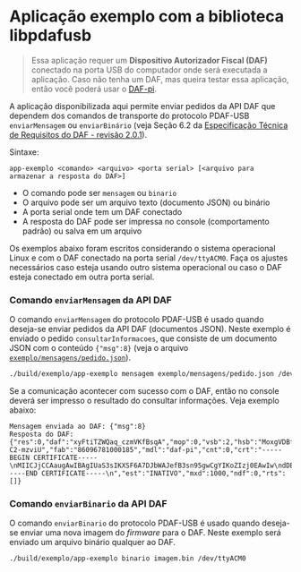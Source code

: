 # Aplicação exemplo com a biblioteca libpdafusb

> Essa aplicação requer um **Dispositivo Autorizador Fiscal (DAF)** conectado na porta USB do computador onde será executada a aplicação. Caso não tenha um DAF, mas queira testar essa aplicação, então você poderá usar o [DAF-pi](https://github.com/ifsc-lased/daf-pi).

A aplicação disponibilizada aqui permite enviar pedidos da API DAF que dependem dos comandos de transporte do protocolo PDAF-USB `enviarMensagem` ou  `enviarBinário` (veja Seção 6.2 da [Especificação Técnica de Requisitos do DAF - revisão 2.0.1](https://www.sef.sc.gov.br/arquivos_portal/servicos/159/DAF_Especificacao_de_Requisitos_2.0.1.pdf.pdf)). 

Sintaxe: 

`app-exemplo <comando> <arquivo> <porta serial> [<arquivo para armazenar a resposta do DAF>]`

- O comando pode ser `mensagem` ou `binario`
- O arquivo pode ser um arquivo texto (documento JSON) ou binário
- A porta serial onde tem um DAF conectado
- A resposta do DAF pode ser impressa no console (comportamento padrão) ou salva em um arquivo

Os exemplos abaixo foram escritos considerando o sistema operacional Linux e com o DAF conectado na porta serial `/dev/ttyACM0`. Faça os ajustes necessários caso esteja usando outro sistema operacional ou caso o DAF esteja conectado em outra porta serial.

### Comando `enviarMensagem` da API DAF

O comando `enviarMensagem` do protocolo PDAF-USB é usado quando deseja-se enviar pedidos da API DAF (documentos JSON). Neste exemplo é enviado o pedido `consultarInformacoes`, que consiste de um documento JSON com o conteúdo `{"msg":8}` (veja o arquivo [`exemplo/mensagens/pedido.json`](exemplo/mensagens/pedido.json)). 

```bash
./build/exemplo/app-exemplo mensagem exemplo/mensagens/pedido.json /dev/ttyACM0
```

Se a comunicação acontecer com sucesso com o DAF, então no console deverá ser impresso o resultado do consultar informações. Veja exemplo abaixo:
```
Mensagem enviada ao DAF: {"msg":8}
Resposta do DAF: {"res":0,"daf":"xyFtiTZWQaq_czmVKfBsqA","mop":0,"vsb":2,"hsb":"MoxgVDBf9MdYEQtb97TGchVvA8mh3gkjBE-C2-mzviU","fab":"86096781000185","mdl":"daf-pi","cnt":0,"crt":"-----BEGIN CERTIFICATE-----\nMIICJjCCAaugAwIBAgIUaS3sIKXSF6A7DJbWAJefB3sn95gwCgYIKoZIzj0EAwIw\ndDEMMAoGA1UECgwDU0VGMQ4wDAYDVQQLDAVHRVNBQzELMAkGA1UEBhMCQlIxFzAV\nBgNVBAgMDlNhbnRhIENhdGFyaW5hMRYwFAYDVQQHDA1GbG9yaWFub3BvbGlzMRYw\nFAYDVQQDDA1zZWYuc2MuZ292LmJyMB4XDTIxMDUyODE0MzUxOFoXDTMxMDUyNzE0\nMzUxOFowdDEMMAoGA1UECgwDU0VGMQ4wDAYDVQQLDAVHRVNBQzELMAkGA1UEBhMC\nQlIxFzAVBgNVBAgMDlNhbnRhIENhdGFyaW5hMRYwFAYDVQQHDA1GbG9yaWFub3Bv\nbGlzMRYwFAYDVQQDDA1zZWYuc2MuZ292LmJyMHYwEAYHKoZIzj0CAQYFK4EEACID\nYgAEJ2NZpBT8RNKxVuJoPDtRyHZwATAQCPLZJLpHBEfHYw34oqkoxa8rhWvHbkz0\nrEDO2U+aVEwtOGxChZqFtUTQ2a92sDuNtEscv8Kiq63A38vsBrdkEoXHQmAe5HU1\nPVwcMAoGCCqGSM49BAMCA2kAMGYCMQDpSFdJD8/VGq/yXYEEUoxr0AB8rjcwdL3S\nTQ3ZtdW4j6sam5CSdFhkUKSuvW17UMkCMQC+O8Srmy4sZVBlb1gCOxxEmmwxVxEc\nLPHYbf1rpnfzuq44vqAI8MnRcAnLgtQNmr8=\n-----END CERTIFICATE-----\n","est":"INATIVO","mxd":1000,"ndf":0,"rts":[]}
```
### Comando `enviarBinario` da API DAF

O comando `enviarBinario` do protocolo PDAF-USB é usado quando deseja-se enviar uma nova imagem do *firmware* para o DAF. Neste exemplo será enviado um arquivo binário qualquer ao DAF.

```bash
./build/exemplo/app-exemplo binario imagem.bin /dev/ttyACM0
```